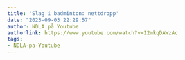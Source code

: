 ```yaml
---
title: 'Slag i badminton: nettdropp'
date: "2023-09-03 22:29:57"
author: NDLA på Youtube
authorlink: https://www.youtube.com/watch?v=12mkqDAWzAc
tags:
- NDLA-pa-Youtube
---
```

